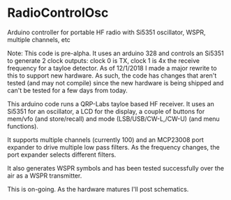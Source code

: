 # RadioControlOsc
Arduino controller for portable HF radio with Si5351 oscillator, WSPR, multiple channels, etc

Note: This code is pre-alpha. It uses an arduino 328 and controls an Si5351 to generate
2 clock outputs: clock 0 is TX, clock 1 is 4x the receive frequency for a tayloe 
detector.
As of 12/1/2018 I made a major rewrite to this to support new hardware. As such, the code
has changes that aren't tested (and may not compile) since the new hardware is being shipped 
and can't be tested for a few days from today.

This arduino code runs a QRP-Labs tayloe based HF receiver. It uses an Si5351 for an 
oscillator, a LCD for the display, a couple of buttons for mem/vfo (and store/recall)
and mode (LSB/USB/CW-L,/CW-U) (and menu functions).

It supports multiple channels (currently 100) and an MCP23008 port expander to drive
multiple low pass filters. As the frequency changes, the port expander selects different
filters.

It also generates WSPR symbols and has been tested successfully over the air as a WSPR
transmitter.

This is on-going. 
As the hardware matures I'll post schematics. 
